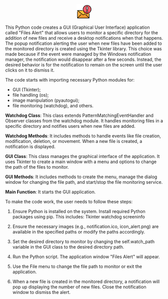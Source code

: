 

<center><img src="https://github.com/Monteleone/files_alert/blob/main/icon_alert.png" width="48"></center>

This Python code creates a GUI (Graphical User Interface) application called "Files Alert" that allows users to monitor a specific directory for the addition of new files and receive a desktop notifications when that happens. 
The popup notification alerting the user when new files have been added to the monitored directory is created using the Tkinter library. This choice was made because if the event were managed by the Windows notification manager, the notification would disappear after a few seconds. Instead, the desired behavior is for the notification to remain on the screen until the user clicks on it to dismiss it.



The code starts with importing necessary Python modules for:
- GUI (Tkinter);
- file handling (os);
- image manipulation (pyautogui);
- file monitoring (watchdog), and others.


**Watchdog Class**: This class extends PatternMatchingEventHandler and Observer classes from the watchdog module. It handles monitoring files in a specific directory and notifies users when new files are added.

**Watchdog Methods**: It includes methods to handle events like file creation, modification, deletion, or movement. When a new file is created, a notification is displayed.

**GUI Class**: This class manages the graphical interface of the application. It uses Tkinter to create a main window with a menu and options to change the path of the files to monitor.

**GUI Methods**: It includes methods to create the menu, manage the dialog window for changing the file path, and start/stop the file monitoring service.

**Main Function**: It starts the GUI application.


To make the code work, the user needs to follow these steps:

 1. Ensure Python is installed on the system. Install required Python
    packages using pip. This includes: Tkinter watchdog screeninfo
    
 2. Ensure the necessary images (e.g., notification.ico, icon_alert.png)
    are available in the specified paths or modify the paths
    accordingly.
 3. Set the desired directory to monitor by changing the
    self.watch_path variable in the GUI class to the desired directory
    path.
 4. Run the Python script. The application window "Files Alert"
    will appear. 
 5. Use the File menu to change the file path to monitor or
    exit the application. 
 6. When a new file is created in the monitored directory, a notification will pop up displaying the number of new files. Close the notification window to dismiss the alert.

 
